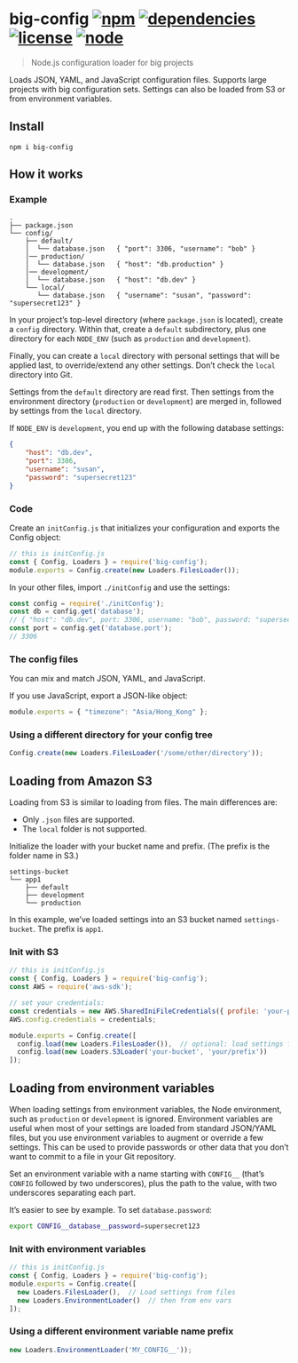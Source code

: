 # big-config [![npm](https://img.shields.io/npm/v/big-config.svg)](https://www.npmjs.com/package/big-config) [![dependencies](https://img.shields.io/david/natesilva/big-config.svg)](https://www.npmjs.com/package/big-config) [![license](https://img.shields.io/github/license/natesilva/big-config.svg)](https://github.com/natesilva/big-config/blob/master/LICENSE) [![node](https://img.shields.io/node/v/big-config.svg)](https://www.npmjs.com/package/big-config)

> Node.js configuration loader for big projects

Loads JSON, YAML, and JavaScript configuration files. Supports large projects with big configuration sets. Settings can also be loaded from S3 or from environment variables.

## Install

```
npm i big-config
```

## How it works

### Example

```
.
├── package.json
└── config/
    ├── default/
    │  └── database.json   { "port": 3306, "username": "bob" }
    │── production/
    │  └── database.json   { "host": "db.production" }
    │── development/
    │  └── database.json   { "host": "db.dev" }
    └── local/
       └── database.json   { "username": "susan", "password": "supersecret123" }
```

In your project’s top-level directory (where `package.json` is located), create a `config` directory. Within that, create a `default` subdirectory, plus one directory for each `NODE_ENV` (such as `production` and `development`).

Finally, you can create a `local` directory with personal settings that will be applied last, to override/extend any other settings. Don’t check the `local` directory into Git.

Settings from the `default` directory are read first. Then settings from the environment directory (`production` or `development`) are merged in, followed by settings from the `local` directory.

If `NODE_ENV` is `development`, you end up with the following database settings:

```json
{
    "host": "db.dev",
    "port": 3306,
    "username": "susan",
    "password": "supersecret123"
}
```

### Code

Create an `initConfig.js` that initializes your configuration and exports the Config object:

```javascript
// this is initConfig.js
const { Config, Loaders } = require('big-config');
module.exports = Config.create(new Loaders.FilesLoader());
```

In your other files, import `./initConfig` and use the settings:

```javascript
const config = require('./initConfig');
const db = config.get('database');
// { "host": "db.dev", port: 3306, username: "bob", password: "supersecret123" }
const port = config.get('database.port');
// 3306
```

### The config files

You can mix and match JSON, YAML, and JavaScript.

If you use JavaScript, export a JSON-like object:

```javascript
module.exports = { "timezone": "Asia/Hong_Kong" };
```

### Using a different directory for your config tree

```javascript
Config.create(new Loaders.FilesLoader('/some/other/directory'));
```

## Loading from Amazon S3

Loading from S3 is similar to loading from files. The main differences are:

* Only `.json` files are supported.
* The `local` folder is not supported.

Initialize the loader with your bucket name and prefix. (The prefix is the folder name in S3.)

```
settings-bucket
└── app1
    ├── default
    ├── development
    └── production
```

In this example, we’ve loaded settings into an S3 bucket named `settings-bucket`. The prefix is `app1`.

### Init with S3

```javascript
// this is initConfig.js
const { Config, Loaders } = require('big-config');
const AWS = require('aws-sdk');

// set your credentials:
const credentials = new AWS.SharedIniFileCredentials({ profile: 'your-profile' });
AWS.config.credentials = credentials;

module.exports = Config.create([
  config.load(new Loaders.FilesLoader()),  // optional: load settings from files first
  config.load(new Loaders.S3Loader('your-bucket', 'your/prefix'))
]);
```

## Loading from environment variables

When loading settings from environment variables, the Node environment, such as `production` or `development` is ignored. Environment variables are useful when most of your settings are loaded from standard JSON/YAML files, but you use environment variables to augment or override a few settings. This can be used to provide passwords or other data that you don’t want to commit to a file in your Git repository.

Set an environment variable with a name starting with `CONFIG__` (that’s `CONFIG` followed by two underscores), plus the path to the value, with two underscores separating each part.

It’s easier to see by example. To set `database.password`:

```bash
export CONFIG__database__password=supersecret123
```

### Init with environment variables

```javascript
// this is initConfig.js
const { Config, Loaders } = require('big-config');
module.exports = Config.create([
  new Loaders.FilesLoader(),  // Load settings from files
  new Loaders.EnvironmentLoader()  // then from env vars
]);
```

### Using a different environment variable name prefix

```javascript
new Loaders.EnvironmentLoader('MY_CONFIG__'));
```

